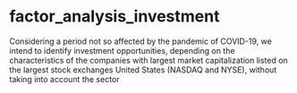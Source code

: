 # factor_analysis_investment
Considering a period not so affected by the pandemic of COVID-19, we intend to identify investment opportunities, depending on the characteristics of the companies with largest market capitalization listed on the largest stock exchanges United States (NASDAQ and NYSE), without taking into account the sector
